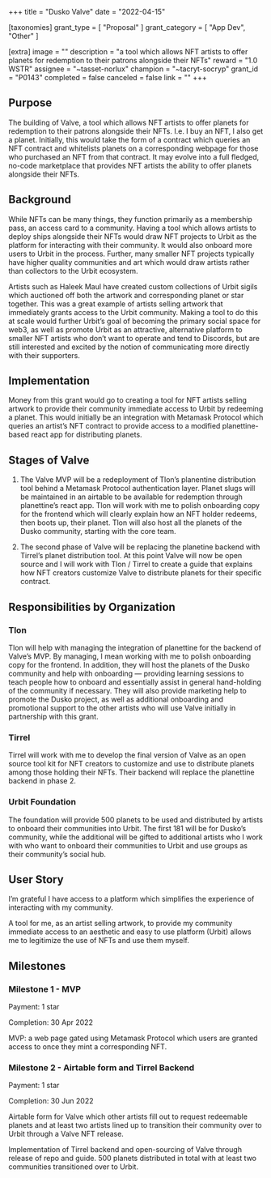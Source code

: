 +++
title = "Dusko Valve"
date = "2022-04-15"

[taxonomies]
grant_type = [ "Proposal" ]
grant_category = [ "App Dev", "Other" ]

[extra]
image = ""
description = "a tool which allows NFT artists to offer planets for redemption to their patrons alongside their NFTs"
reward = "1.0 WSTR"
assignee = "~tasset-norlux"
champion = "~tacryt-socryp"
grant_id = "P0143"
completed = false
canceled = false
link = ""
+++

## Purpose

The building of Valve, a tool which allows NFT artists to offer planets for redemption to their patrons alongside their NFTs. I.e. I buy an NFT, I also get a planet. Initially, this would take the form of a contract which queries an NFT contract and whitelists planets on a corresponding webpage for those who purchased an NFT from that contract. It may evolve into a full fledged, no-code marketplace that provides NFT artists the ability to offer planets alongside their NFTs.

## Background

While NFTs can be many things, they function primarily as a membership pass, an access card to a community. Having a tool which allows artists to deploy ships alongside their NFTs would draw NFT projects to Urbit as the platform for interacting with their community. It would also onboard more users to Urbit in the process. Further, many smaller NFT projects typically have higher quality communities and art which would draw artists rather than collectors to the Urbit ecosystem.

Artists such as Haleek Maul have created custom collections of Urbit sigils which auctioned off both the artwork and corresponding planet or star together. This was a great example of artists selling artwork that immediately grants access to the Urbit community. Making a tool to do this at scale would further Urbit’s goal of becoming the primary social space for web3, as well as promote Urbit as an attractive, alternative platform to smaller NFT artists who don’t want to operate and tend to Discords, but are still interested and excited by the notion of communicating more directly with their supporters.

## Implementation

Money from this grant would go to creating a tool for NFT artists selling artwork to provide their community immediate access to Urbit by redeeming a planet.
This would initially be an integration with Metamask Protocol which queries an artist’s NFT contract to provide access to a modified planettine-based react app for distributing planets.

## Stages of Valve

1. The Valve MVP will be a redeployment of Tlon’s planentine distribution tool behind a Metamask Protocol authentication layer. Planet slugs will be maintained in an airtable to be available for redemption through planettine’s react app. Tlon will work with me to polish onboarding copy for the frontend which will clearly explain how an NFT holder redeems, then boots up, their planet. Tlon will also host all the planets of the Dusko community, starting with the core team.

2. The second phase of Valve will be replacing the planetine backend with Tirrel’s planet distribution tool. At this point Valve will now be open source and I will work with Tlon / Tirrel to create a guide that explains how NFT creators customize Valve to distribute planets for their specific contract.

## Responsibilities by Organization

### Tlon

Tlon will help with managing the integration of planettine for the backend of Valve’s MVP. By managing, I mean working with me to polish onboarding copy for the frontend. In addition, they will host the planets of the Dusko community and help with onboarding — providing learning sessions to teach people how to onboard and essentially assist in general hand-holding of the community if necessary. They will also provide marketing help to promote the Dusko project, as well as additional onboarding and promotional support to the other artists who will use Valve initially in partnership with this grant.

### Tirrel

Tirrel will work with me to develop the final version of Valve as an open source tool kit for NFT creators to customize and use to distribute planets among those holding their NFTs. Their backend will replace the planettine backend in phase 2.

### Urbit Foundation

The foundation will provide 500 planets to be used and distributed by artists to onboard their communities into Urbit. The first 181 will be for Dusko’s community, while the additional will be gifted to additional artists who I work with who want to onboard their communities to Urbit and use groups as their community’s social hub.

## User Story

I’m grateful I have access to a platform which simplifies the experience of interacting with my community.

A tool for me, as an artist selling artwork, to provide my community immediate access to an aesthetic and easy to use platform (Urbit) allows me to legitimize the use of NFTs and use them myself.

## Milestones

### Milestone 1 - MVP

Payment: 1 star

Completion: 30 Apr 2022

MVP: a web page gated using Metamask Protocol which users are granted access to once they mint a corresponding NFT.

### Milestone 2 - Airtable form and Tirrel Backend

Payment: 1 star

Completion: 30 Jun 2022

Airtable form for Valve which other artists fill out to request redeemable planets and at least two artists lined up to transition their community over to Urbit through a Valve NFT release.

Implementation of Tirrel backend and open-sourcing of Valve through release of repo and guide.
500 planets distributed in total with at least two communities transitioned over to Urbit.
